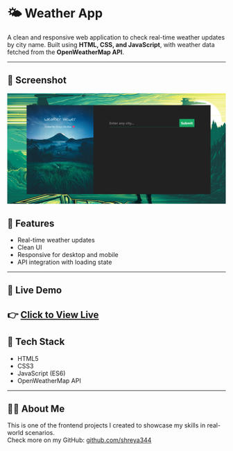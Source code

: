 # 🌤 Weather App

A clean and responsive web application to check real-time weather updates by city name. Built using **HTML, CSS, and JavaScript**, with weather data fetched from the **OpenWeatherMap API**.

---

## 📸 Screenshot

![Weather App Screenshot](./weather-app.png)

## 🚀 Features
- Real-time weather updates
- Clean UI
- Responsive for desktop and mobile
- API integration with loading state

---

## 🔗 Live Demo
👉 [Click to View Live](https://shreya344.github.io/weather-dashboard/) 
---

## 📂 Tech Stack
- HTML5
- CSS3
- JavaScript (ES6)
- OpenWeatherMap API

---

## 👩‍💻 About Me
This is one of the frontend projects I created to showcase my skills in real-world scenarios.  
Check more on my GitHub: [github.com/shreya344](https://github.com/shreya344)
